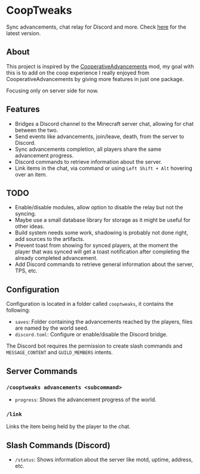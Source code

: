 # CoopTweaks

Sync advancements, chat relay for Discord and more. Check [here](https://github.com/Kyagara/CoopTweaks/actions) for the latest version.

## About

This project is inspired by the [CooperativeAdvancements](https://modrinth.com/mod/cooperative-advancements) mod, my
goal with this is to add on the coop experience I really enjoyed from CooperativeAdvancements by giving more features in just one package.

Focusing only on server side for now.

## Features

- Bridges a Discord channel to the Minecraft server chat, allowing for chat between the two.
- Send events like advancements, join/leave, death, from the server to Discord.
- Sync advancements completion, all players share the same advancement progress.
- Discord commands to retrieve information about the server.
- Link items in the chat, via command or using `Left Shift + Alt` hovering over an item.

## TODO

- Enable/disable modules, allow option to disable the relay but not the syncing.
- Maybe use a small database library for storage as it might be useful for other ideas.
- Build system needs some work, shadowing is probably not done right, add sources to the artifacts.
- Prevent toast from showing for synced players, at the moment the player that was synced will get a toast notification after completing the already completed advancement.
- Add Discord commands to retrieve general information about the server, TPS, etc.

## Configuration

Configuration is located in a folder called `cooptweaks`, it contains the following:

- `saves`: Folder containing the advancements reached by the players, files are named by the world seed.
- `discord.toml`: Configure or enable/disable the Discord bridge.

The Discord bot requires the permission to create slash commands and `MESSAGE_CONTENT` and `GUILD_MEMBERS` intents.

## Server Commands

### `/cooptweaks advancements <subcommand>`

- `progress`: Shows the advancement progress of the world.

### `/link`

Links the item being held by the player to the chat.

## Slash Commands (Discord)

- `/status`: Shows information about the server like motd, uptime, address, etc.
